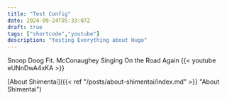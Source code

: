 ```yaml
---
title: "Test Config"
date: 2024-09-24T05:33:07Z
draft: true
tags: ["shortcode","youtube"]
description: "testing Everything about Hugo"
---
```


Snoop Doog Fit. McConaughey Singing On the Road Again 
{{< youtube eUNnDwA4xKA >}}

[About Shimentai]({{< ref "/posts/about-shimentai/index.md" >}} "About Shimentai")

